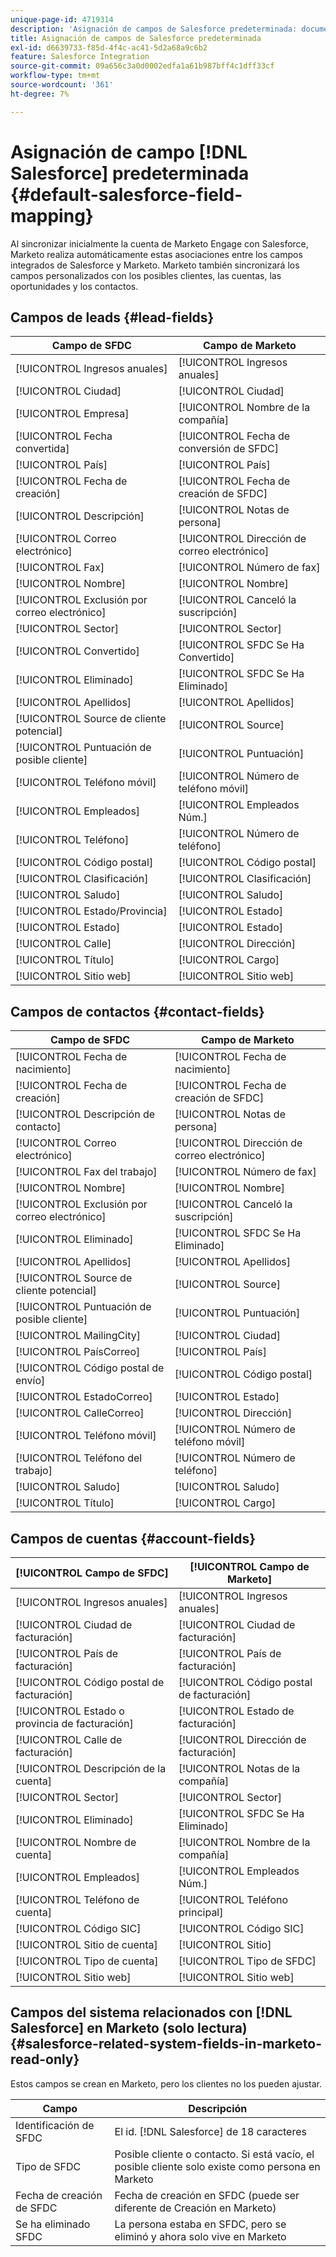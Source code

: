 ```yaml
---
unique-page-id: 4719314
description: 'Asignación de campos de Salesforce predeterminada: documentos de Marketo, documentación del producto'
title: Asignación de campos de Salesforce predeterminada
exl-id: d6639733-f85d-4f4c-ac41-5d2a68a9c6b2
feature: Salesforce Integration
source-git-commit: 09a656c3a0d0002edfa1a61b987bff4c1dff33cf
workflow-type: tm+mt
source-wordcount: '361'
ht-degree: 7%

---
```


# Asignación de campo [!DNL Salesforce] predeterminada {#default-salesforce-field-mapping}

Al sincronizar inicialmente la cuenta de Marketo Engage con Salesforce, Marketo realiza automáticamente estas asociaciones entre los campos integrados de Salesforce y Marketo. Marketo también sincronizará los campos personalizados con los posibles clientes, las cuentas, las oportunidades y los contactos.

## Campos de leads {#lead-fields}

| Campo de SFDC | Campo de Marketo |
|---|---|
| [!UICONTROL Ingresos anuales] | [!UICONTROL Ingresos anuales] |
| [!UICONTROL Ciudad] | [!UICONTROL Ciudad] |
| [!UICONTROL Empresa] | [!UICONTROL Nombre de la compañía] |
| [!UICONTROL Fecha convertida] | [!UICONTROL Fecha de conversión de SFDC] |
| [!UICONTROL País] | [!UICONTROL País] |
| [!UICONTROL Fecha de creación] | [!UICONTROL Fecha de creación de SFDC] |
| [!UICONTROL Descripción] | [!UICONTROL Notas de persona] |
| [!UICONTROL Correo electrónico] | [!UICONTROL Dirección de correo electrónico] |
| [!UICONTROL Fax] | [!UICONTROL Número de fax] |
| [!UICONTROL Nombre] | [!UICONTROL Nombre] |
| [!UICONTROL Exclusión por correo electrónico] | [!UICONTROL Canceló la suscripción] |
| [!UICONTROL Sector] | [!UICONTROL Sector] |
| [!UICONTROL Convertido] | [!UICONTROL SFDC Se Ha Convertido] |
| [!UICONTROL Eliminado] | [!UICONTROL SFDC Se Ha Eliminado] |
| [!UICONTROL Apellidos] | [!UICONTROL Apellidos] |
| [!UICONTROL Source de cliente potencial] | [!UICONTROL Source] |
| [!UICONTROL Puntuación de posible cliente] | [!UICONTROL Puntuación] |
| [!UICONTROL Teléfono móvil] | [!UICONTROL Número de teléfono móvil] |
| [!UICONTROL Empleados] | [!UICONTROL Empleados Núm.] |
| [!UICONTROL Teléfono] | [!UICONTROL Número de teléfono] |
| [!UICONTROL Código postal] | [!UICONTROL Código postal] |
| [!UICONTROL Clasificación] | [!UICONTROL Clasificación] |
| [!UICONTROL Saludo] | [!UICONTROL Saludo] |
| [!UICONTROL Estado/Provincia] | [!UICONTROL Estado] |
| [!UICONTROL Estado] | [!UICONTROL Estado] |
| [!UICONTROL Calle] | [!UICONTROL Dirección] |
| [!UICONTROL Título] | [!UICONTROL Cargo] |
| [!UICONTROL Sitio web] | [!UICONTROL Sitio web] |

## Campos de contactos {#contact-fields}

| Campo de SFDC | Campo de Marketo |
|---|---|
| [!UICONTROL Fecha de nacimiento] | [!UICONTROL Fecha de nacimiento] |
| [!UICONTROL Fecha de creación] | [!UICONTROL Fecha de creación de SFDC] |
| [!UICONTROL Descripción de contacto] | [!UICONTROL Notas de persona] |
| [!UICONTROL Correo electrónico] | [!UICONTROL Dirección de correo electrónico] |
| [!UICONTROL Fax del trabajo] | [!UICONTROL Número de fax] |
| [!UICONTROL Nombre] | [!UICONTROL Nombre] |
| [!UICONTROL Exclusión por correo electrónico] | [!UICONTROL Canceló la suscripción] |
| [!UICONTROL Eliminado] | [!UICONTROL SFDC Se Ha Eliminado] |
| [!UICONTROL Apellidos] | [!UICONTROL Apellidos] |
| [!UICONTROL Source de cliente potencial] | [!UICONTROL Source] |
| [!UICONTROL Puntuación de posible cliente] | [!UICONTROL Puntuación] |
| [!UICONTROL MailingCity] | [!UICONTROL Ciudad] |
| [!UICONTROL PaísCorreo] | [!UICONTROL País] |
| [!UICONTROL Código postal de envío] | [!UICONTROL Código postal] |
| [!UICONTROL EstadoCorreo] | [!UICONTROL Estado] |
| [!UICONTROL CalleCorreo] | [!UICONTROL Dirección] |
| [!UICONTROL Teléfono móvil] | [!UICONTROL Número de teléfono móvil] |
| [!UICONTROL Teléfono del trabajo] | [!UICONTROL Número de teléfono] |
| [!UICONTROL Saludo] | [!UICONTROL Saludo] |
| [!UICONTROL Título] | [!UICONTROL Cargo] |

## Campos de cuentas {#account-fields}

| [!UICONTROL Campo de SFDC] | [!UICONTROL Campo de Marketo] |
|---|---|
| [!UICONTROL Ingresos anuales] | [!UICONTROL Ingresos anuales] |
| [!UICONTROL Ciudad de facturación] | [!UICONTROL Ciudad de facturación] |
| [!UICONTROL País de facturación] | [!UICONTROL País de facturación] |
| [!UICONTROL Código postal de facturación] | [!UICONTROL Código postal de facturación] |
| [!UICONTROL Estado o provincia de facturación] | [!UICONTROL Estado de facturación] |
| [!UICONTROL Calle de facturación] | [!UICONTROL Dirección de facturación] |
| [!UICONTROL Descripción de la cuenta] | [!UICONTROL Notas de la compañía] |
| [!UICONTROL Sector] | [!UICONTROL Sector] |
| [!UICONTROL Eliminado] | [!UICONTROL SFDC Se Ha Eliminado] |
| [!UICONTROL Nombre de cuenta] | [!UICONTROL Nombre de la compañía] |
| [!UICONTROL Empleados] | [!UICONTROL Empleados Núm.] |
| [!UICONTROL Teléfono de cuenta] | [!UICONTROL Teléfono principal] |
| [!UICONTROL Código SIC] | [!UICONTROL Código SIC] |
| [!UICONTROL Sitio de cuenta] | [!UICONTROL Sitio] |
| [!UICONTROL Tipo de cuenta] | [!UICONTROL Tipo de SFDC] |
| [!UICONTROL Sitio web] | [!UICONTROL Sitio web] |

## Campos del sistema relacionados con [!DNL Salesforce] en Marketo (solo lectura) {#salesforce-related-system-fields-in-marketo-read-only}

Estos campos se crean en Marketo, pero los clientes no los pueden ajustar.

| Campo | Descripción |
|---|---|
| Identificación de SFDC | El id. [!DNL Salesforce] de 18 caracteres |
| Tipo de SFDC | Posible cliente o contacto. Si está vacío, el posible cliente solo existe como persona en Marketo |
| Fecha de creación de SFDC | Fecha de creación en SFDC (puede ser diferente de Creación en Marketo) |
| Se ha eliminado SFDC | La persona estaba en SFDC, pero se eliminó y ahora solo vive en Marketo |
